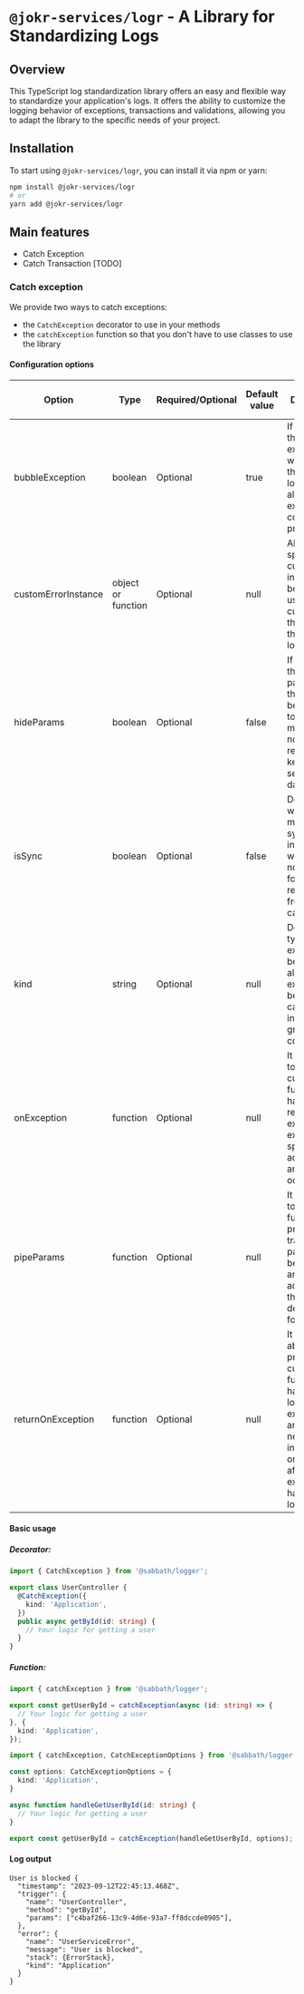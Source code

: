 # `@jokr-services/logr` - A Library for Standardizing Logs

## Overview

This TypeScript log standardization library offers an easy and flexible way to standardize your application's logs.
It offers the ability to customize the logging behavior of exceptions, transactions and validations, allowing you to adapt the library to the specific needs of your project.

## Installation

To start using `@jokr-services/logr`, you can install it via npm or yarn:

```bash
npm install @jokr-services/logr
# or
yarn add @jokr-services/logr
```

## Main features
- Catch Exception
- Catch Transaction [TODO]

### Catch exception
We provide two ways to catch exceptions:
- the `CatchException` decorator to use in your methods
- the `catchException` function so that you don't have to use classes to use the library

#### Configuration options
| Option              | Type               | Required/Optional | Default value | Description                                                                                                                                                 | Example using function                                                                                                            | Example using decorator                                                                                                             |
|---------------------|--------------------|-------------------|---------------|-------------------------------------------------------------------------------------------------------------------------------------------------------------|-----------------------------------------------------------------------------------------------------------------------------------|-------------------------------------------------------------------------------------------------------------------------------------|
| bubbleException     | boolean            | Optional          | true          | If set to true, the original exception will be thrown after logging, allowing the exception to continue its propagation.                                    | [Function](https://github.com/iago-f-s-e/sabbath-logger/blob/main/doc/examples/catch-exception/bubble-exception.function.md)      | [Decorator](https://github.com/iago-f-s-e/sabbath-logger/blob/main/doc/examples/catch-exception/bubble-exception.decorator.md)      |
| customErrorInstance | object or function | Optional          | null          | Allows you to specify a custom error instance to be thrown, useful for customizing the exception that is logged.                                            | [Function](https://github.com/iago-f-s-e/sabbath-logger/blob/main/doc/examples/catch-exception/custom-error-instance.function.md) | [Decorator](https://github.com/iago-f-s-e/sabbath-logger/blob/main/doc/examples/catch-exception/custom-error-instance.decorator.md) |
| hideParams          | boolean            | Optional          | false         | If set to true, the parameters that have been passed to the method will not be recorded, keeping sensitive data private.                                    | [Function](https://github.com/iago-f-s-e/sabbath-logger/blob/main/doc/examples/catch-exception/hide-params.function.md)           | [Decorator](https://github.com/iago-f-s-e/sabbath-logger/blob/main/doc/examples/catch-exception/hide-params.decorator.md)           |
| isSync              | boolean            | Optional          | false         | Defines whether the method is synchronous, indicating whether or not it waits for responses from external calls.                                            |                                                                                                                                   |                                                                                                                                     |
| kind                | string             | Optional          | null          | Defines the type of exception to be logged, allowing exceptions to be categorized into different groups or contexts.                                        |                                                                                                                                   |                                                                                                                                     |
| onException         | function           | Optional          | null          | It allows you to provide a custom function to handle the registered exception, executing specific actions when an exception occurs.                         | [Function](https://github.com/iago-f-s-e/sabbath-logger/blob/main/doc/examples/catch-exception/on-exception.function.md)          | [Decorator](https://github.com/iago-f-s-e/sabbath-logger/blob/main/doc/examples/catch-exception/on-exception.decorator.md)          |
| pipeParams          | function           | Optional          | null          | It allows you to use a function to process and transform the parameters before they are recorded, adapting them to the desired format.                      | [Function](https://github.com/iago-f-s-e/sabbath-logger/blob/main/doc/examples/catch-exception/pipe-params.function.md)           | [Decorator](https://github.com/iago-f-s-e/sabbath-logger/blob/main/doc/examples/catch-exception/pipe-params.decorator.md)           |
| returnOnException   | function           | Optional          | null          | It offers the ability to provide a custom function to handle the logged exception and return new information or values after the exception has been logged. | [Function](https://github.com/iago-f-s-e/sabbath-logger/blob/main/doc/examples/catch-exception/return-on-exception.function.md)   | [Decorator](https://github.com/iago-f-s-e/sabbath-logger/blob/main/doc/examples/catch-exception/return-on-exception.function.md)    |

#### Basic usage
##### Decorator:
```typescript
import { CatchException } from '@sabbath/logger';

export class UserController {
  @CatchException({
    kind: 'Application',
  })
  public async getById(id: string) {
    // Your logic for getting a user
  }
}
```

##### Function:
```typescript
import { catchException } from '@sabbath/logger';

export const getUserById = catchException(async (id: string) => {
  // Your logic for getting a user
}, {
  kind: 'Application',
});
```

```typescript
import { catchException, CatchExceptionOptions } from '@sabbath/logger';

const options: CatchExceptionOptions = {
  kind: 'Application',
}

async function handleGetUserById(id: string) {
  // Your logic for getting a user
}

export const getUserById = catchException(handleGetUserById, options);
```

#### Log output
```text
User is blocked {
  "timestamp": "2023-09-12T22:45:13.468Z",
  "trigger": {
    "name": "UserController",
    "method": "getById",
    "params": ["c4baf266-13c9-4d6e-93a7-ff8dccde0905"],
  },
  "error": {
    "name": "UserServiceError",
    "message": "User is blocked",
    "stack": {ErrorStack},
    "kind": "Application"
  }
}
```